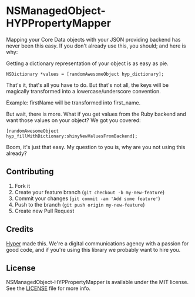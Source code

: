 NSManagedObject-HYPPropertyMapper
===============

Mapping your Core Data objects with your JSON providing backend has never been this easy. 
If you don't already use this, you should; and here is why:

Getting a dictionary representation of your object is as easy as pie.

``` objc
NSDictionary *values = [randomAwesomeObject hyp_dictionary];
```

That's it, that's all you have to do.
But that's not all, the keys will be magically transformed into a lowercase/underscore convention.

Example: firstName will be transformed into first_name.

But wait, there is more.
What if you get values from the Ruby backend and want those values on your object?
We got you covered:

``` objc
[randomAwesomeObject hyp_fillWithDictionary:shinyNewValuesFromBackend];
```

Boom, it's just that easy. My question to you is, why are you not using this already?

## Contributing

1. Fork it
2. Create your feature branch (`git checkout -b my-new-feature`)
3. Commit your changes (`git commit -am 'Add some feature'`)
4. Push to the branch (`git push origin my-new-feature`)
5. Create new Pull Request

## Credits

[Hyper](http://hyper.no) made this. We're a digital communications agency with a passion for good code,
and if you're using this library we probably want to hire you.

## License

NSManagedObject-HYPPropertyMapper is available under the MIT license. See the [LICENSE](https://raw.githubusercontent.com/hyperoslo/NSManagedObject-HYPPropertyMapper/develop/LICENSE.md) file for more info.
